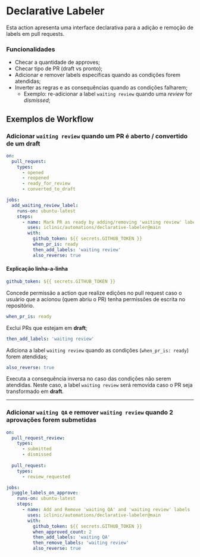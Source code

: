 # Declarative Labeler

Esta action apresenta uma interface declarativa para a adição e remoção de labels em pull requests.

### Funcionalidades

- Checar a quantidade de approves;
- Checar tipo de PR (draft vs pronto);
- Adicionar e remover labels específicas quando as condições forem atendidas;
- Inverter as regras e as consequências quando as condições falharem;
    - Exemplo: re-adicionar a label `waiting review` quando uma *review* for *dismissed*;

## Exemplos de Workflow

### Adicionar `waiting review` quando um PR é aberto / convertido de um draft 

```yml
on:
  pull_request:
    types:
      - opened
      - reopened
      - ready_for_review
      - converted_to_draft

jobs:
  add_waiting_review_label:
    runs-on: ubuntu-latest
    steps:
      - name: Mark PR as ready by adding/removing 'waiting review' label
        uses: iclinic/automations/declarative-labeler@main
        with:
          github_token: ${{ secrets.GITHUB_TOKEN }}
          when_pr_is: ready
          then_add_labels: 'waiting review'
          also_reverse: true
```

#### Explicação linha-a-linha

```yml
github_token: ${{ secrets.GITHUB_TOKEN }}
```
Concede permissão a action que realize edições no pull request caso o usuário que a acionou (quem abriu o PR) tenha permissões de escrita no repositório.

```yml
when_pr_is: ready
```
Exclui PRs que estejam em **draft**;


```yml
then_add_labels: 'waiting review'
```
Adiciona a label `waiting review` quando as condições (`when_pr_is: ready`) forem atendidas;

```yml
also_reverse: true
```
Executa a consequência inversa no caso das condições não serem atendidas. Neste caso, a label `waiting review` será removida caso o PR seja transformado em **draft**.

---

### Adicionar `waiting QA` e remover `waiting review` quando 2 aprovações forem submetidas

```yml
on:
  pull_request_review:
    types:
      - submitted
      - dismissed
  
  pull_request:
    types:
      - review_requested

jobs:
  juggle_labels_on_approve:
    runs-on: ubuntu-latest
    steps:
      - name: Add and Remove 'waiting QA' and 'waiting review' labels
        uses: iclinic/automations/declarative-labeler@main
        with:
          github_token: ${{ secrets.GITHUB_TOKEN }}
          when_approved_count: 2
          then_add_labels: 'waiting QA'
          then_remove_labels: 'waiting review'
          also_reverse: true

```
